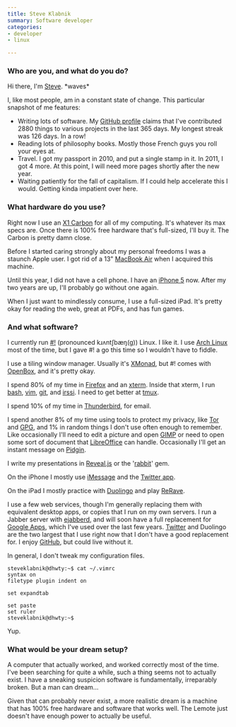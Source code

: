 ```yaml
---
title: Steve Klabnik
summary: Software developer
categories:
- developer
- linux

---
```


### Who are you, and what do you do?

Hi there, I'm [Steve](http://steveklabnik.com/ "Steve's website."). \*waves\*

I, like most people, am in a constant state of change. This particular snapshot of me features:

* Writing lots of software. My [GitHub profile](https://github.com/steveklabnik "Steve's GitHub account.") claims that I've contributed 2880 things to various projects in the last 365 days. My longest streak was 126 days. In a row!
* Reading lots of philosophy books. Mostly those French guys you roll your eyes at.
* Travel. I got my passport in 2010, and put a single stamp in it. In 2011, I got 4 more. At this point, I will need more pages shortly after the new year.
* Waiting patiently for the fall of capitalism. If I could help accelerate this I would. Getting kinda impatient over here.

### What hardware do you use?

Right now I use an [X1 Carbon][thinkpad-x1-carbon] for all of my computing. It's whatever its max specs are. Once there is 100% free hardware that's full-sized, I'll buy it. The Carbon is pretty damn close.

Before I started caring strongly about my personal freedoms I was a staunch Apple user. I got rid of a 13" [MacBook Air][macbook-air] when I acquired this machine.

Until this year, I did not have a cell phone. I have an [iPhone 5][iphone-5] now. After my two years are up, I'll probably go without one again.

When I just want to mindlessly consume, I use a full-sized iPad. It's pretty okay for reading the web, great at PDFs, and has fun games.

### And what software?

I currently run [#!][crunchbang] (pronounced kɹʌntʃbæŋ(ɡ)) Linux. I like it. I use [Arch Linux][arch-linux] most of the time, but I gave #! a go this time so I wouldn't have to fiddle.

I use a tiling window manager. Usually it's [XMonad][], but #! comes with [OpenBox][], and it's pretty okay.

I spend 80% of my time in [Firefox][] and an [xterm][]. Inside that xterm, I run [bash][], [vim][], [git][], and [irssi][]. I need to get better at [tmux][].

I spend 10% of my time in [Thunderbird][], for email.

I spend another 8% of my time using tools to protect my privacy, like [Tor][] and [GPG][gnupg], and 1% in random things I don't use often enough to remember. Like occasionally I'll need to edit a picture and open [GIMP][] or need to open some sort of document that [LibreOffice][] can handle. Occasionally I'll get an instant message on [Pidgin][].

I write my presentations in [Reveal.js][] or the '[rabbit][]' gem.

On the iPhone I mostly use [iMessage][] and the [Twitter app][twitter-ios].

On the iPad I mostly practice with [Duolingo][duolingo-ios] and play [ReRave][rerave-ios].

I use a few web services, though I'm generally replacing them with equivalent desktop apps, or copies that I run on my own servers. I run a Jabber server with [ejabberd][], and will soon have a full replacement for [Google Apps][g-suite], which I've used over the last few years. [Twitter][] and Duolingo are the two largest that I use right now that I don't have a good replacement for. I enjoy [GitHub][], but could live without it.

In general, I don't tweak my configuration files.

    steveklabnik@dhwty:~$ cat ~/.vimrc
    syntax on
    filetype plugin indent on
    
    set expandtab
    
    set paste
    set ruler
    steveklabnik@dhwty:~$

Yup.

### What would be your dream setup?

A computer that actually worked, and worked correctly most of the time. I've been searching for quite a while, such a thing seems not to actually exist. I have a sneaking suspicion software is fundamentally, irreparably broken. But a man can dream...

Given that can probably never exist, a more realistic dream is a machine that has 100% free hardware and software that works well. The Lemote just doesn't have enough power to actually be useful.

[iphone-5]: https://en.wikipedia.org/wiki/IPhone_5 "A smartphone."
[macbook-air]: https://www.apple.com/macbook-air/ "A very thin laptop."
[thinkpad-x1-carbon]: http://shop.lenovo.com/us/en/laptops/thinkpad/x-series/x1-carbon/ "A lightweight PC laptop with a 14 inch screen."
[arch-linux]: https://www.archlinux.org/ "A Linux distro."
[bash]: http://www.gnu.org/software/bash/ "A terminal shell."
[crunchbang]: https://www.bunsenlabs.org/ "A Linux distro."
[duolingo-ios]: https://itunes.apple.com/app/duolingo-learn-spanish-french/id570060128 "An app for learning languages."
[ejabberd]: https://www.ejabberd.im/ "XMPP server software."
[firefox]: https://www.mozilla.org/en-US/firefox/new/ "A cross-platform open-source web browser."
[g-suite]: https://gsuite.google.com/ "A hosted solution for email, calendaring and more."
[gimp]: https://www.gimp.org/ "An open-source image editor."
[git]: https://git-scm.com/ "A version control system."
[github]: https://github.com/ "A Git code repository service."
[gnupg]: https://www.gnupg.org/ "Encryption and signing software."
[imessage]: https://en.wikipedia.org/wiki/iMessage "A messaging platform."
[irssi]: https://irssi.org/ "A CLI irc client."
[libreoffice]: https://www.libreoffice.org/ "A free, open-source productivity suit."
[openbox]: http://openbox.org/wiki/Main_Page "A window manager for *nix."
[pidgin]: http://www.pidgin.im/ "An open-source multi-protocol chat client."
[rabbit]: http://rabbit-shocker.org/en/ "Ruby-based presentation software."
[rerave-ios]: https://itunes.apple.com/us/app/rerave/id417137196 "A reaction game."
[reveal.js]: https://lab.hakim.se/reveal-js/ "An HTML-based presentation tool."
[thunderbird]: https://www.mozilla.org/en-US/thunderbird/ "An open-source cross-platform mail client."
[tmux]: https://sourceforge.net/projects/tmux/ "A terminal multiplexer, similar to screen."
[tor]: https://www.torproject.org/ "A software and network package for protecting your anonymity."
[twitter-ios]: https://itunes.apple.com/app/twitter/id333903271 "A Twitter client."
[twitter]: https://twitter.com/ "An online micro-blogging platform."
[vim]: https://www.vim.org/ "A command-line text editor."
[xmonad]: https://xmonad.org/ "A tiling window manager for X11."
[xterm]: https://en.wikipedia.org/wiki/Xterm "Terminal software for the X Window System."
